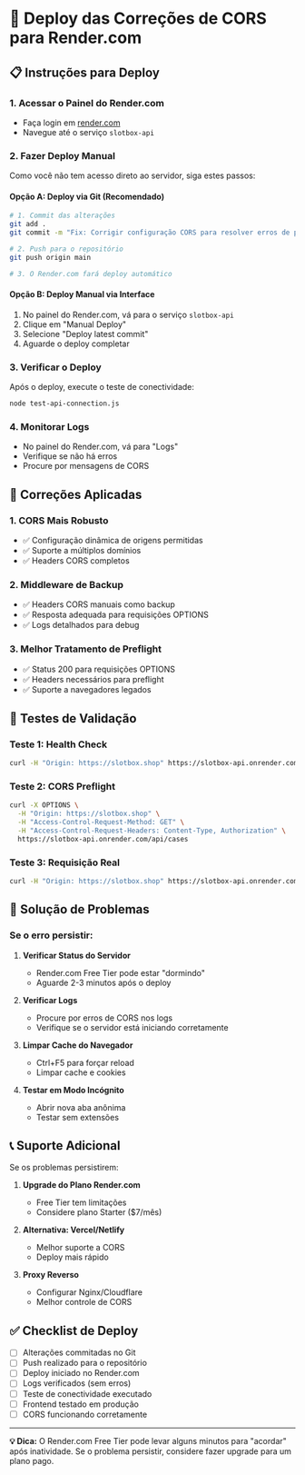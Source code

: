 # 🚀 Deploy das Correções de CORS para Render.com

## 📋 Instruções para Deploy

### 1. **Acessar o Painel do Render.com**
- Faça login em [render.com](https://render.com)
- Navegue até o serviço `slotbox-api`

### 2. **Fazer Deploy Manual**
Como você não tem acesso direto ao servidor, siga estes passos:

#### Opção A: Deploy via Git (Recomendado)
```bash
# 1. Commit das alterações
git add .
git commit -m "Fix: Corrigir configuração CORS para resolver erros de preflight"

# 2. Push para o repositório
git push origin main

# 3. O Render.com fará deploy automático
```

#### Opção B: Deploy Manual via Interface
1. No painel do Render.com, vá para o serviço `slotbox-api`
2. Clique em "Manual Deploy"
3. Selecione "Deploy latest commit"
4. Aguarde o deploy completar

### 3. **Verificar o Deploy**
Após o deploy, execute o teste de conectividade:

```bash
node test-api-connection.js
```

### 4. **Monitorar Logs**
- No painel do Render.com, vá para "Logs"
- Verifique se não há erros
- Procure por mensagens de CORS

## 🔧 Correções Aplicadas

### **1. CORS Mais Robusto**
- ✅ Configuração dinâmica de origens permitidas
- ✅ Suporte a múltiplos domínios
- ✅ Headers CORS completos

### **2. Middleware de Backup**
- ✅ Headers CORS manuais como backup
- ✅ Resposta adequada para requisições OPTIONS
- ✅ Logs detalhados para debug

### **3. Melhor Tratamento de Preflight**
- ✅ Status 200 para requisições OPTIONS
- ✅ Headers necessários para preflight
- ✅ Suporte a navegadores legados

## 🧪 Testes de Validação

### **Teste 1: Health Check**
```bash
curl -H "Origin: https://slotbox.shop" https://slotbox-api.onrender.com/api/health
```

### **Teste 2: CORS Preflight**
```bash
curl -X OPTIONS \
  -H "Origin: https://slotbox.shop" \
  -H "Access-Control-Request-Method: GET" \
  -H "Access-Control-Request-Headers: Content-Type, Authorization" \
  https://slotbox-api.onrender.com/api/cases
```

### **Teste 3: Requisição Real**
```bash
curl -H "Origin: https://slotbox.shop" https://slotbox-api.onrender.com/api/cases
```

## 🚨 Solução de Problemas

### **Se o erro persistir:**

1. **Verificar Status do Servidor**
   - Render.com Free Tier pode estar "dormindo"
   - Aguarde 2-3 minutos após o deploy

2. **Verificar Logs**
   - Procure por erros de CORS nos logs
   - Verifique se o servidor está iniciando corretamente

3. **Limpar Cache do Navegador**
   - Ctrl+F5 para forçar reload
   - Limpar cache e cookies

4. **Testar em Modo Incógnito**
   - Abrir nova aba anônima
   - Testar sem extensões

## 📞 Suporte Adicional

Se os problemas persistirem:

1. **Upgrade do Plano Render.com**
   - Free Tier tem limitações
   - Considere plano Starter ($7/mês)

2. **Alternativa: Vercel/Netlify**
   - Melhor suporte a CORS
   - Deploy mais rápido

3. **Proxy Reverso**
   - Configurar Nginx/Cloudflare
   - Melhor controle de CORS

## ✅ Checklist de Deploy

- [ ] Alterações commitadas no Git
- [ ] Push realizado para o repositório
- [ ] Deploy iniciado no Render.com
- [ ] Logs verificados (sem erros)
- [ ] Teste de conectividade executado
- [ ] Frontend testado em produção
- [ ] CORS funcionando corretamente

---

**💡 Dica:** O Render.com Free Tier pode levar alguns minutos para "acordar" após inatividade. Se o problema persistir, considere fazer upgrade para um plano pago.
